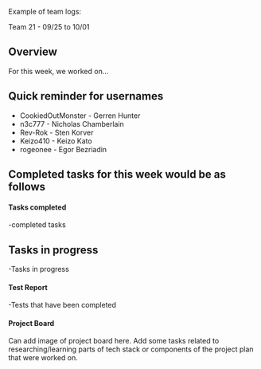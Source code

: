 Example of team logs:

Team 21 - 09/25 to 10/01

## Overview

For this week, we worked on...

## Quick reminder for usernames

- CookiedOutMonster - Gerren Hunter
- n3c777 - Nicholas Chamberlain
- Rev-Rok - Sten Korver
- Keizo410 - Keizo Kato
- rogeonee - Egor Bezriadin

## Completed tasks for this week would be as follows

#### Tasks completed

-completed tasks

## Tasks in progress

-Tasks in progress

#### Test Report

-Tests that have been completed

#### Project Board

Can add image of project board here. Add some tasks related to researching/learning parts of tech stack or components of the project plan that were worked on.

